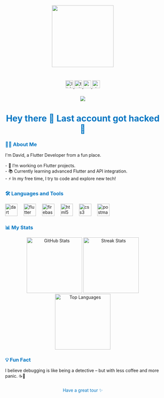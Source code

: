 <div align="center" style="background: url('https://th.bing.com/th/id/OIP.Ij3Rk03PEW1bay8yPJenMQHaEK?rs=1&pid=ImgDetMain'); background-size: cover; padding: 20px;">
  <img height="200" src="https://assets.isu.pub/document-structure/230217143111-2658d4493d9bc947b139d65c18810af5/v1/fc50dee6d451c4882c43002228629be5.jpeg"/>
</div>

###

<div align="center">
  <a href="https://www.linkedin.com/in/your-linkedin" target="_blank">
    <img src="https://img.shields.io/static/v1?message=LinkedIn&logo=linkedin&label=&color=0A66C2&logoColor=white&labelColor=&style=for-the-badge" height="25" alt="linkedin logo" />
  </a>
  <a href="https://x.com/Anozie1C" target="_blank">
    <img src="https://img.shields.io/static/v1?message=Twitter&logo=twitter&label=&color=1DA1F2&logoColor=white&labelColor=&style=for-the-badge" height="25" alt="twitter logo" />
  </a>
  <a href="mailto:davis31j@gmail.com" target="_blank">
    <img src="https://img.shields.io/static/v1?message=Gmail&logo=gmail&label=&color=4285F4&logoColor=white&labelColor=&style=for-the-badge" height="25" alt="gmail logo" />
  </a>
  <a href="https://stackoverflow.com/users/22901789/david-c-anozie?tab=profile" target="_blank">
    <img src="https://img.shields.io/static/v1?message=Stackoverflow&logo=stackoverflow&label=&color=005F9E&logoColor=white&labelColor=&style=for-the-badge" height="25" alt="stackoverflow logo" />
  </a>
</div>

###

<div align="center">
  <img src="https://visitor-badge.laobi.icu/badge?page_id=David-Meka"/>
</div>

###

<h1 align="center" style="color:#0175C2">Hey there 👋 Last account got hacked 🥲</h1>

###

<h3 align="left" style="color:#0175C2">👨‍💻 About Me</h3>

<p align="left">I'm David, a Flutter Developer from a fun place.<br><br>- 🔭 I’m working on Flutter projects.<br>- 📚 Currently learning advanced Flutter and API integration.<br>- ⚡ In my free time, I try to code and explore new tech!</p>

###

<h3 align="left" style="color:#0175C2">🛠 Languages and Tools</h3>

<div align="left">
  <img src="https://cdn.jsdelivr.net/gh/devicons/devicon/icons/dart/dart-original.svg" height="40" alt="dart logo" />
  <img width="12" />
  <img src="https://cdn.jsdelivr.net/gh/devicons/devicon/icons/flutter/flutter-original.svg" height="40" alt="flutter logo" />
  <img width="12" />
  <img src="https://cdn.jsdelivr.net/gh/devicons/devicon/icons/firebase/firebase-plain.svg" height="40" alt="firebase logo" />
  <img width="12" />
  <img src="https://cdn.jsdelivr.net/gh/devicons/devicon/icons/html5/html5-original.svg" height="40" alt="html5 logo" />
  <img width="12" />
  <img src="https://cdn.jsdelivr.net/gh/devicons/devicon/icons/css3/css3-original.svg" height="40" alt="css3 logo" />
  <img width="12" />
  <img src="https://cdn.jsdelivr.net/gh/devicons/devicon/icons/postman/postman-original.svg" height="40" alt="postman logo" />
</div>

###

<h3 align="left" style="color:#0175C2">📊 My Stats</h3>

<div align="center">
  <img src="https://github-readme-stats.vercel.app/api?username=David-Meka&show_icons=true&theme=blueberry&hide_border=true" height="180" alt="GitHub Stats"/>
  <img src="https://streak-stats.demolab.com?user=David-Meka&locale=en&mode=weekly&theme=blueberry&hide_border=true" height="180" alt="Streak Stats"/>
  <img src="https://github-readme-stats.vercel.app/api/top-langs/?username=David-Meka&layout=compact&theme=blueberry&hide_border=true" height="180" alt="Top Languages"/>
</div>

###

<h3 align="left" style="color:#0175C2">💡 Fun Fact</h3>

<p align="left">I believe debugging is like being a detective – but with less coffee and more panic. ☕🚀</p>

###

<p align="center" style="color:#0175C2">Have a great tour ✨</p>
